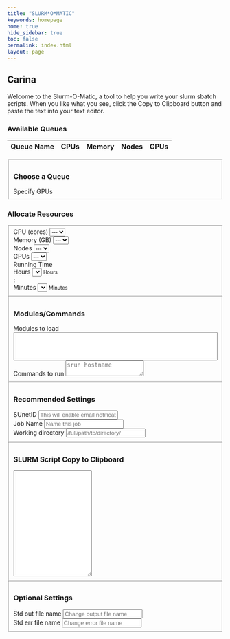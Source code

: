 ```yaml
---
title: "SLURM*O*MATIC"
keywords: homepage
home: true
hide_sidebar: true
toc: false
permalink: index.html
layout: page
---
```

  <div class="slurm-page">
      <h2>Carina</h2>


Welcome to the Slurm-O-Matic, a tool to help you write your slurm sbatch scripts. When you like what you see, click the Copy to Clipboard button and paste the text into your text editor.

  ### Available Queues
  <table class="table table-bordered table-condensed" id="resource-table">
    <thead>
      <tr>
        <th>Queue Name</th>
        <th>CPUs</th>
        <th>Memory</th>
        <th>Nodes</th>
        <th>GPUs</th>
      </tr>
    </thead>
    <tbody></tbody>
  </table>
  <div class="row slurm-form">
  <div class="col-sm-6">
  <fieldset>
    <h3>Choose a Queue</h3>
    <div class="form-group">
      <div id="choose-queue"></div>
    </div>
    <div class="form-group gpu-group">
      <label>Specify GPUs</label>
      <div id="choose-gpu"></div>
    </div>
  </fieldset>
  <h3>Allocate Resources</h3>
  <fieldset>
  <div class="form-group">
    <label><span class="cpu-gpu">CPU</span> (cores)</label>
    <select id="cpu" class="form-control">
      <option selected value="<>">---</option>
    </select>
  </div>
  <div class="form-group">
    <label>Memory (GB)</label>
    <select id="memory" class="form-control">
      <option selected value="<>">---</option>
    </select>
  </div>
  <div class="form-group">
    <label>Nodes</label>
    <select id="nodes" class="form-control">
      <option selected value="<>">---</option>
    </select>
  </div>
  <div class="form-group gpu-group">
    <label>GPUs</label>
    <select id="gpu" class="form-control">
      <option selected value="<>">---</option>
    </select>
  </div>
  <div class="form-group" id="runtime">
    <label>Running Time</label>
    <div class="form-row form-inline runtime-form">
      <div class="col-auto">
        <label class="sr-only" for="runtimeHr">Hours</label>
        <select id="runtimeHr" class="form-control fancy-dropdown"></select>
        <small class="form-text text-muted text-center">Hours</small>
      </div>
      <div class="col-auto">
        <span class="separator">:</span>
      </div>
      <div class="col-auto"><label class="sr-only" for="runtimeMin">Minutes</label>
        <select id="runtimeMin" class="form-control fancy-dropdown"></select>
        <small class="form-text text-muted text-center">Minutes</small>
      </div>
    </div>
    </fieldset>
    <fieldset>
            <h3>Modules/Commands</h3>
            <div class="form-group">
              <label>Modules to load</label>
              <select id='modules' class="fancy-dropdown" multiple="multiple" style="width:100%">
              </select>
            </div>
            <div class="form-group">
              <label>Commands to run</label>
              <textarea class="form-control autoresizing" id="commands" rows="2" placeholder="srun hostname"></textarea>
            </div>
          </fieldset>
          <fieldset>
            <h3>Recommended Settings</h3>
            <div class="form-group">
              <label>SUnetID</label>
              <input type="text" class="form-control" name="sunetid" id="sunetid" placeholder="This will enable email notifications" maxlength="8" />
            </div>
            <div class="form-group">
              <label>Job Name</label>
              <input type="text" class="form-control" name="jobname" id="jobname" placeholder="Name this job" />
            </div>
            <div class="form-group">
              <label>Working directory</label>
              <input type="text" class="form-control" name="workingdir" id="workingdir" placeholder="/full/path/to/directory/" />
            </div>
          </fieldset>
        </div>
      </div>
      <div class="col-sm-6">
        <div class="form-horizontal">
          <fieldset>
            <h3>SLURM Script <a class="btn btn-outline-info float-right" id="copyBtn"><i class="fa-regular fa-clipboard"></i><span> Copy to Clipboard</span></a></h3>
            <textarea id="slurm" class="form-control form-control-plaintext" rows="16" readonly></textarea>
          </fieldset>
          <fieldset>
            <h3>Optional Settings</h3>
            <div class="form-group">
              <label>Std out file name</label>
              <input type="text" class="form-control" name="stdout" id="stdout" placeholder="Change output file name" />
            </div>
            <div class="form-group">
              <label>Std err file name</label>
              <input type="text" class="form-control" name="stderr" id="stderr" placeholder="Change error file name" />
            </div>
          </fieldset>
        </div>
      </div>
    </div>